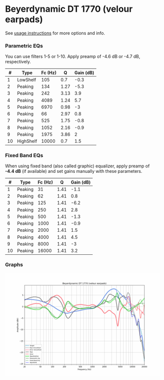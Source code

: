 # Beyerdynamic DT 1770 (velour earpads)
See [usage instructions](https://github.com/jaakkopasanen/AutoEq#usage) for more options and info.

### Parametric EQs
You can use filters 1-5 or 1-10. Apply preamp of -4.6 dB or -4.7 dB, respectively.

|   # | Type      |   Fc (Hz) |    Q |   Gain (dB) |
|-----|-----------|-----------|------|-------------|
|   1 | LowShelf  |       105 | 0.7  |        -0.3 |
|   2 | Peaking   |       134 | 1.27 |        -5.3 |
|   3 | Peaking   |       242 | 3.13 |         3.9 |
|   4 | Peaking   |      4089 | 1.24 |         5.7 |
|   5 | Peaking   |      6970 | 0.98 |        -3   |
|   6 | Peaking   |        66 | 2.97 |         0.8 |
|   7 | Peaking   |       525 | 1.75 |        -0.8 |
|   8 | Peaking   |      1052 | 2.16 |        -0.9 |
|   9 | Peaking   |      1975 | 3.86 |         2   |
|  10 | HighShelf |     10000 | 0.7  |         1.5 |

### Fixed Band EQs
When using fixed band (also called graphic) equalizer, apply preamp of **-4.4 dB** (if available) and set gains manually with these parameters.

|   # | Type    |   Fc (Hz) |    Q |   Gain (dB) |
|-----|---------|-----------|------|-------------|
|   1 | Peaking |        31 | 1.41 |        -1.1 |
|   2 | Peaking |        62 | 1.41 |         0.8 |
|   3 | Peaking |       125 | 1.41 |        -6.2 |
|   4 | Peaking |       250 | 1.41 |         2.8 |
|   5 | Peaking |       500 | 1.41 |        -1.3 |
|   6 | Peaking |      1000 | 1.41 |        -0.9 |
|   7 | Peaking |      2000 | 1.41 |         1.5 |
|   8 | Peaking |      4000 | 1.41 |         4.5 |
|   9 | Peaking |      8000 | 1.41 |        -3   |
|  10 | Peaking |     16000 | 1.41 |         3.2 |

### Graphs
![](./Beyerdynamic%20DT%201770%20(velour%20earpads).png)

